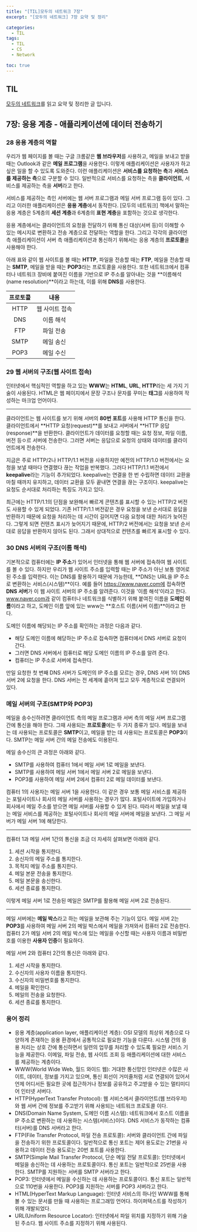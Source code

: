 ```yaml
---
title: "[TIL]모두의 네트워크 7장"
excerpt: "[모두의 네트워크] 7장 요약 및 정리"

categories:
  - TIL
tags:
  - TIL
  - CS
  - Network

toc: true
---
```


## TIL

[모두의 네트워크](http://www.kyobobook.co.kr/product/detailViewKor.laf?mallGb=KOR&ejkGb=KOR&barcode=9791160505030)를 읽고 요약 및 정리한 글 입니다.

## 7장: 응용 계층 - 애플리케이션에 데이터 전송하기

### 28 응용 계층의 역할

우리가 웹 페이지를 볼 때는 구글 크롬같은 **웹 브라우저**를 사용하고, 메일을 보내고 받을 때는 Outlook과 같은 **메일 프로그램**을 사용한다. 이렇게 애플리케이션은 사용자가 하고 싶은 일을 할 수 있도록 도와준다. 이런 애플리케이션은 **서비스를 요청하는 측**과 **서비스를 제공하는 측**으로 구분할 수 있다. 일반적으로 서비스를 요청하는 측을 **클라이언트**, 서비스를 제공하는 측을 **서버**라고 한다.

서비스를 제공하는 측인 서버에는 웹 서버 프로그램과 메일 서버 프로그램 등이 있다. 그리고 이러한 애플리케이션은 **응용 계층**에서 동작한다. [모두의 네트워크] 책에서 말하는 응용 계층은 5계층의 **세션 계층**과 6계층의 **표현 계층**을 포함하는 것으로 생각한다.

응용 계층에서는 클라이언트의 요청을 전달하기 위해 통신 대상(서버 등)이 이해할 수 있는 메시지로 변환하고 전송 계층으로 전달하는 역할을 한다. 그리고 각각의 클라이언 측 애플리케이션이 서버 측 애플리케이션과 통신하기 위해서는 응용 계층의 **프로토콜**을 사용해야 한다.

아래 표와 같이 웹 사이트를 볼 때는 **HTTP**, 파일을 전송할 때는 **FTP**, 메일을 전송할 때는 **SMTP**, 메일을 받을 때는 **POP3**라는 프로토콜을 사용한다. 또한 네트워크에서 컴퓨터나 네트워크 장비에 붙여진 이름을 기반으로 IP 주소를 알아내는 것을 **이름해석(name resolution)**이라고 하는데, 이를 위해 **DNS**를 사용한다.

| 프로토콜 |      내용      |
| :------: | :------------: |
|   HTTP   | 웹 사이트 접속 |
|   DNS    |   이름 해석    |
|   FTP    |   파일 전송    |
|   SMTP   |   메일 송신    |
|   POP3   |   메일 수신    |

### 29 웹 서버의 구조(웹 사이트 접속)

인터넷에서 핵심적인 역할을 하고 있는 **WWW**는 **HTML**, **URL**, **HTTP**라는 세 가지 기술이 사용된다. HTML은 웹 페이지에서 문장 구조나 문자를 꾸미는 **태그**를 사용하여 작성하는 마크업 언어이다.

---

클라이언트는 웹 사이트를 보기 위해 서버의 **80번 포트**를 사용해 HTTP 통신을 한다. 클라이언트에서 **HTTP 요청(request)**를 보내고 서버에서 **HTTP 응답(response)**을 반환한다. 클라이언트가 데이터를 요청할 때는 요청 정보, 파일 이름, 버전 등ㅇ르 서버에 전송한다. 그러면 서버는 응답으로 요청의 상태와 데이터를 클라이언트에게 전송한다.

지금은 주로 HTTP/2나 HTTP/1.1 버전을 사용하지만 예전의 HTTP/1.0 버전에서는 요청을 보낼 때마다 연결했다 끊는 작업을 반복했다. 그러다 HTTP/1.1 버전에서 **keepalive**라는 기능이 추가되었다. keepalive는 연결을 한 번 수립하면 데이터 교환을 마칠 때까지 유지하고, 데이터 교환을 모두 끝내면 연결을 끊는 구조이다. keepalive는 요청도 순서대로 처리하는 특징도 가지고 있다.

최근에는 HTTP/1.1의 단점을 보완해서 빠르게 콘텐츠를 표시할 수 있는 HTTP/2 버전도 사용할 수 있게 되었다. 기존 HTTP/1.1 버전같은 경우 요청을 보낸 순서대로 응답을 반환하기 때문에 요청을 처리하는 데 시간이 길어지면 다음 요청에 대한 처리가 늦어진다. 그렇게 되면 컨텐츠 표시가 늦어지기 때문에, HTTP/2 버전에서는 요청을 보낸 순서대로 응답을 반환하지 않아도 된다. 그래서 상대적으로 컨텐츠를 빠르게 표시할 수 있다.

### 30 DNS 서버의 구조(이름 해석)

기본적으로 컴퓨터에는 **IP 주소**가 있어서 인터넷을 통해 웹 서버에 접속하여 웹 사이트를 볼 수 있다. 하지만 우리가 웹 사이트 주소를 입력할 때는 IP 주소가 아닌 보통 영어로 된 주소를 입력한다. 이는 DNS를 활용하기 때문에 가능한데, **DNS는 URL을 IP 주소로 변환하는 서비스(시스템)**이다. 예를 들어 https://www.naver.com에 접속하면 **DNS 서버**가 이 웹 사이트 서버의 IP 주소를 알려준다. 이것을 '이름 해석'이라고 한다. www.naver.com과 같이 컴퓨터나 네트워크를 식별하기 위해 붙여진 이름을 **도메인 이름**이라고 하고, 도메인 이름 앞에 있는 www는 **호스트 이름(서버 이름)**이라고 한다.

도메인 이름에 해당되는 IP 주소를 확인하는 과정은 다음과 같다.

- 해당 도메인 이름에 해당하는 IP 주소로 접속하면 컴퓨터에서 DNS 서버로 요청이 간다.
- 그러면 DNS 서버에서 컴퓨터로 해당 도메인 이름의 IP 주소를 알려 준다.
- 컴퓨터는 IP 주소로 서버에 접속한다.

만일 요청한 첫 번째 DNS 서버가 도메인의 IP 주소를 모르는 경우, DNS 서버 1이 DNS 서버 2에 요청을 한다. DNS 서버는 전 세계에 흩어져 있고 모두 계층적으로 연결되어 있다.

### 메일 서버의 구조(SMTP와 POP3)

메일을 송수신하려면 클라이언트 측의 메일 프로그램과 서버 측의 메일 서버 프로그램 간에 통신을 해야 한다. 그때 사용되는 **프로토콜**에는 두 가지 종류가 있다. 메일을 보내는 데 사용되는 프로토콜은 **SMTP**이고, 메일을 받는 데 사용되는 프로토콜은 **POP3**이다. SMTP는 메일 서버 간의 메일 전송에도 이용된다.

메일 송수신의 큰 과정은 아래와 같다.

- SMTP를 사용하여 컴퓨터 1에서 메일 서버 1로 메일을 보낸다.
- SMTP를 사용하여 메일 서버 1에서 메일 서버 2로 메일을 보낸다.
- POP3를 사용하여 메일 서버 2에서 컴퓨터 2로 메일 데이터를 보낸다.

컴퓨터 1의 사용자는 메일 서버 1을 사용한다. 이 같은 경우 보통 메일 서비스를 제공하는 포털사이트나 회사의 메일 서버를 사용하는 경우가 많다. 포털사이트에 가입하거나 회사에서 메일 주소를 받으면 메일 서버를 사용할 수 있게 된다. 따라서 메일을 보낼 때는 메일 서비스를 제공하는 포털사이트나 회사의 메일 서버에 메일을 보낸다. 그 메일 서버가 메일 서버 1에 해당한다.

---

컴퓨터 1과 메일 서버 1간의 통신을 조금 더 자세히 살펴보면 아래와 같다.

1. 세션 시작을 통지한다.
2. 송신자의 메일 주소를 통지한다.
3. 목적지 메일 주소를 통지한다.
4. 메일 본문 전송을 통지한다.
5. 메일 본문을 송신한다.
6. 세션 종료를 통지한다.

이렇게 메일 서버 1로 전송된 메일은 SMTP를 활용해 메일 서버 2로 전송된다.

---

메일 서버에는 **메일 박스**라고 하는 메일을 보관해 주는 기능이 있다. 메일 서버 2는 **POP3**를 사용하여 메일 서버 2의 메일 박스에서 메일을 가져와서 컴퓨터 2로 전송한다. 컴퓨터 2가 메일 서버 2의 메일 박스에 있는 메일을 수신할 때는 사용자 이름과 비밀번호를 이용한 **사용자 인증**이 필요하다.

메일 서버 2와 컴퓨터 2간의 통신은 아래와 같다.

1. 세션 시작을 통지한다.
2. 수신자의 사용자 이름을 통지한다.
3. 수신자의 비밀번호를 통지한다.
4. 메일을 확인한다.
5. 메일의 전송을 요청한다.
6. 세션 종료를 통지한다.

### 용어 정리

- 응용 계층(application layer, 애플리케이션 계층): OSI 모델의 최상위 계층으로 다양하게 존재하는 응용 환경에서 공통적으로 필요한 기능을 다룬다. 시스템 간의 응용 처리는 상호 간에 통신하면서 일련의 업무를 처리할 수 있도록 필요한 서비스 기능을 제공한다. 이메일, 파일 전송, 웹 사이트 조회 등 애플리케이션에 대한 서비스를 제공하는 계층이다.
- WWW(World Wide Web, 월드 와이드 웹): 거대한 통신망인 인터넷은 수많은 사이트, 데이터, 정보를 가지고 있으며, 통신 회선이 거미줄처럼 서로 연결되어 있어서 언제 어디서든 필요한 곳에 접근하거나 정보를 공유하고 주고받을 수 있는 멀티미디어 인터넷 서버다.
- HTTP(HyperText Transfer Protocol): 웹 서비스에서 클라이언트(웹 브라우저)와 웹 서버 간에 정보를 주고받기 위해 사용되는 네트워크 프로토콜 이다.
- DNS(Domain Name System, 도메인 이름 시스템): 네트워크에서 호스트 이름을 IP 주소로 변환하는 데 사용하는 시스템(서비스)이다. DNS 서비스가 동작하는 컴퓨터(서버)를 DNS 서버라고 한다.
- FTP(File Transfer Protocol, 파일 전송 프로토콜): 서버와 클라이언트 간에 파일을 전송하기 위한 프로토콜이다. 일반적으로 통신 포트는 제어 용도로는 21번을 사용하고 데이터 전송 용도로는 20번 포트를 사용한다.
- SMTP(Simple Mail Transfer Protocol, 단순 메일 전달 프로토콜): 인터넷에서 메일을 송신하는 데 사용하는 프로토콜이다. 통신 포트는 일반적으로 25번을 사용한다. SMTP를 지원하는 서버를 SMTP 서버라고 한다.
- POP3: 인터넷에서 메일을 수신하는 데 사용하는 프로토콜이다. 통신 포트는 일반적으로 110번을 사용한다. POP3를 지원하는 서버를 POP3 서버라고 한다.
- HTML(HyperText Markup Language): 인터넷 서비스의 하나인 WWW를 통해 볼 수 있는 문서를 만들 때 사용하는 프로그래밍 언어다. 하이퍼텍스트를 작성하기 위해 개발되었다.
- URL(Uniform Resource Locator): 인터넷에서 파일 위치를 지정하기 위해 기술된 주소다. 웹 사이트 주소를 지정하기 위해 사용된다.
